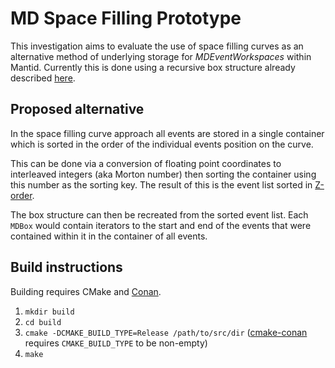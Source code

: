 # MD Space Filling Prototype

This investigation aims to evaluate the use of space filling curves as an
alternative method of underlying storage for *MDEventWorkspaces* within Mantid.
Currently this is done using a recursive box structure already described
[here](https://github.com/DMSC-Instrument-Data/documents/blob/master/investigations/MultiDimensionalInvestigation/md_data_structures/md_event.md).

## Proposed alternative

In the space filling curve approach all events are stored in a single container
which is sorted in the order of the individual events position on the curve.

This can be done via a conversion of floating point coordinates to interleaved
integers (aka Morton number) then sorting the container using this number as the
sorting key. The result of this is the event list sorted in
[Z-order](https://en.wikipedia.org/wiki/Z-order_curve).

The box structure can then be recreated from the sorted event list. Each `MDBox`
would contain iterators to the start and end of the events that were contained
within it in the container of all events.

## Build instructions

Building requires CMake and [Conan](https://conan.io/).

1. `mkdir build`
2. `cd build`
3. `cmake -DCMAKE_BUILD_TYPE=Release /path/to/src/dir`
   ([cmake-conan](https://github.com/conan-io/cmake-conan) requires
   `CMAKE_BUILD_TYPE` to be non-empty)
4. `make`
